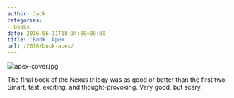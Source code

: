 ```yaml
---
author: Jack
categories:
- Books
date: 2016-06-11T18:34:00+00:00
title: 'Book: Apex'
url: /2016/book-apex/
---
```


<div class="figure">
  <img src="/wp-content/uploads/2016/06/apex-cover.jpg" alt="apex-cover.jpg" /> </p> </p>
</div>

The final book of the Nexus trilogy was as good or better than the first two. Smart, fast, exciting, and thought-provoking. Very good, but scary.